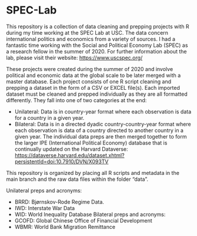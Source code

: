 # SPEC-Lab
This repository is a collection of data cleaning and prepping projects with R during my time working at the SPEC Lab at USC. The data concern international politics and economics from a variety of sources. I had a fantastic time working with the Social and Political Economy Lab (SPEC) as a research fellow in the summer of 2020. For further information about the lab, please visit their website: https://www.uscspec.org/

These projects were created during the summer of 2020 and involve political and economic data at the global scale to be later merged with a master database. Each project consists of one R script cleaning and prepping a dataset in the form of a CSV or EXCEL file(s). Each imported dataset must be cleaned and prepped individually as they are all formatted differently. They fall into one of two categories at the end:
  - Unilateral: Data is in country-year format where each observation is data for a country in a given year. 
  - Bilateral: Data is in a directed dyadic country-country-year format where each observation is data of a country directed to another country in a given year.
The individual data preps are then merged together to form the larger IPE (International Political Economy) database that is continually updated on the Harvard Dataverse: https://dataverse.harvard.edu/dataset.xhtml?persistentId=doi:10.7910/DVN/X093TV

This repository is organized by placing all R scripts and metadata in the main branch and the raw data files within the folder “data”.

Unilateral preps and acronyms:
  - BRRD: Bjørnskov-Rode Regime Data. 
  - IWD: Interstate War Data
  - WID: World Inequality Database
Bilateral preps and acronyms:
  - GCOFD: Global Chinese Office of Financial Development
  - WBMR: World Bank Migration Remittance
